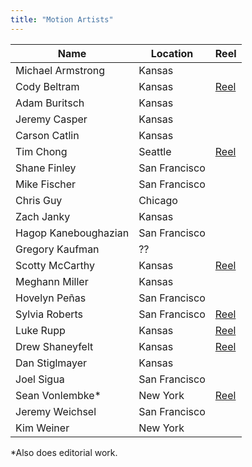 ```yaml
---
title: "Motion Artists"
---
```

| Name                 | Location      | Reel                                |
| -------------------- | ------------- | ----------------------------------- |
| Michael Armstrong    | Kansas        |                                     |
| Cody Beltram         | Kansas        | [Reel](https://vimeo.com/657511471) |
| Adam Buritsch        | Kansas        |                                     |
| Jeremy Casper        | Kansas        |                                     |
| Carson Catlin        | Kansas        |                                     |
| Tim Chong            | Seattle       | [Reel](https://vimeo.com/503301825) |
| Shane Finley         | San Francisco |                                     |
| Mike Fischer         | San Francisco |                                     |
| Chris Guy            | Chicago       |                                     |
| Zach Janky           | Kansas        |                                     |
| Hagop Kaneboughazian | San Francisco |                                     |
| Gregory Kaufman      | ??            |                                     |
| Scotty McCarthy      | Kansas        | [Reel](https://f.io/q_oH4wT3)       |
| Meghann Miller       | Kansas        |                                     |
| Hovelyn Peñas        | San Francisco |                                     |
| Sylvia Roberts       | San Francisco | [Reel](https://f.io/_nW7Xuv-)       |
| Luke Rupp            | Kansas        | [Reel](https://vimeo.com/812527777) |
| Drew Shaneyfelt      | Kansas        | [Reel](https://f.io/4RWOwMq4)       |
| Dan Stiglmayer       | Kansas        |                                     |
| Joel Sigua           | San Francisco |                                     |
| Sean Vonlembke*      | New York      | [Reel](https://vimeo.com/450133249) |
| Jeremy Weichsel      | San Francisco |                                     |
| Kim Weiner           | New York      |                                     |

*Also does editorial work.
